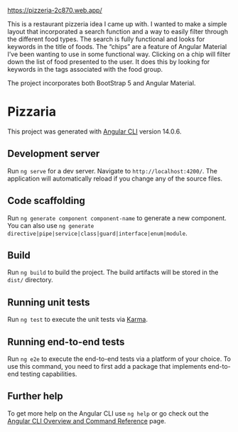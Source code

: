 https://pizzeria-2c870.web.app/

This is a restaurant pizzeria idea I came up with. I wanted to make a simple layout that incorporated a search function and a way to easily filter through the different food types. The search is fully functional and looks for keywords in the title of foods. The “chips” are a feature of Angular Material I’ve been wanting to use in some functional way. Clicking on a chip will filter down the list of food presented to the user. It does this by looking for keywords in the tags associated with the food group. 

The project incorporates both BootStrap 5 and Angular Material.


# Pizzaria

This project was generated with [Angular CLI](https://github.com/angular/angular-cli) version 14.0.6.

## Development server

Run `ng serve` for a dev server. Navigate to `http://localhost:4200/`. The application will automatically reload if you change any of the source files.

## Code scaffolding

Run `ng generate component component-name` to generate a new component. You can also use `ng generate directive|pipe|service|class|guard|interface|enum|module`.

## Build

Run `ng build` to build the project. The build artifacts will be stored in the `dist/` directory.

## Running unit tests

Run `ng test` to execute the unit tests via [Karma](https://karma-runner.github.io).

## Running end-to-end tests

Run `ng e2e` to execute the end-to-end tests via a platform of your choice. To use this command, you need to first add a package that implements end-to-end testing capabilities.

## Further help

To get more help on the Angular CLI use `ng help` or go check out the [Angular CLI Overview and Command Reference](https://angular.io/cli) page.
